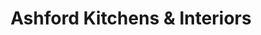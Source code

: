 ---
title: "Ashford Kitchens & Interiors"
url: /ashford/ashford-kitchens-and-interiors/
shop: doityourself
---